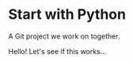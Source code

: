 Start with Python
=================

A Git project we work on together.


Hello!
Let's see if this works...
